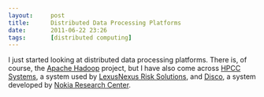 ```yaml
---
layout:     post
title:      Distributed Data Processing Platforms
date:       2011-06-22 23:26
tags:       [distributed computing]
---
```


I just started looking at distributed data processing platforms. There
is, of course, the [Apache Hadoop](http://hadoop.apache.org/) project,
but I have also come across [HPCC Systems](https://hpccsystems.com/),
a system used by [LexusNexus Risk
Solutions](http://www.lexisnexis.com/risk/), and
[Disco](http://discoproject.org/), a system developed by [Nokia
Research Center](http://research.nokia.com/).
